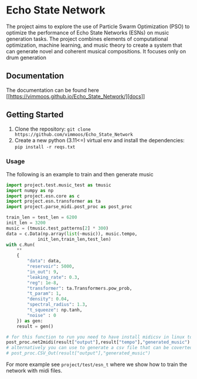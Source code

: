 # Echo State Network
The project aims to explore the use of Particle Swarm Optimization (PSO) to optimize the performance of Echo State Networks (ESNs) on music generation tasks. The project combines elements of computational optimization, machine learning, and music theory to create a system that can generate novel and coherent musical compositions. It focuses only on drum generation

## Documentation
The documentation can be found here [[https://vimmoos.github.io/Echo_State_Network/][docs]]

## Getting Started
1. Clone the repository: `git clone https://github.com/vimmoos/Echo_State_Network`
2. Create a new python (3.11<=) virtual env and install the dependencies: `pip install -r reqs.txt`
### Usage
The following is an example to train and then generate music
``` python
import project.test.music_test as tmusic
import numpy as np
import project.esn.core as c
import project.esn.transformer as ta
import project.parse_midi.post_proc as post_proc

train_len = test_len = 6200
init_len = 3200
music = (tmusic.test_patterns[2] * 300)
data = c.Data(np.array(list(~music)), music.tempo,
            init_len,train_len,test_len)
with c.Run(
    **
    {
        "data": data,
        "reservoir": 5000,
        "in_out": 9,
        "leaking_rate": 0.3,
        "reg": 1e-8,
        "transformer": ta.Transformers.pow_prob,
        "t_param": 1,
        "density": 0.04,
        "spectral_radius": 1.3,
        "t_squeeze": np.tanh,
        "noise" : 0
    }) as gen:
    result = gen()

# for this function to run you need to have install midicsv in linux to generate midi files from csv
post_proc.net2midi(result["output"],result["tempo"],"generated_music")
# alternatively you can use to generate a csv file that can be coverted to midi:
# post_proc.CSV_Out(result["output"],"generated_music")

```

For more example see `project/test/esn_t` where we show how to train the network with midi files.
